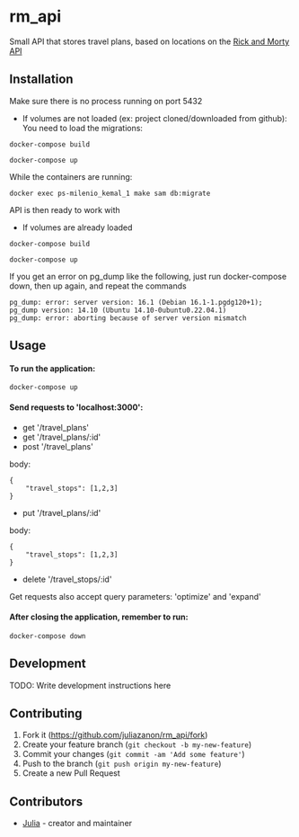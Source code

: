 # rm_api

Small API that stores travel plans, based on locations on the [Rick and Morty API](https://rickandmortyapi.com/)

## Installation

Make sure there is no process running on port 5432
- If volumes are not loaded (ex: project cloned/downloaded from github):
You need to load the migrations:
```
docker-compose build
```
```
docker-compose up
```
While the containers are running:
```
docker exec ps-milenio_kemal_1 make sam db:migrate
```

API is then ready to work with

- If volumes are already loaded
```
docker-compose build
```
```
docker-compose up
```

If you get an error on pg_dump like the following, just run docker-compose down, then up again, and repeat the commands
```
pg_dump: error: server version: 16.1 (Debian 16.1-1.pgdg120+1); pg_dump version: 14.10 (Ubuntu 14.10-0ubuntu0.22.04.1)
pg_dump: error: aborting because of server version mismatch
```
## Usage

#### To run the application:
```
docker-compose up
```
#### Send requests to 'localhost:3000':
- get '/travel_plans'
- get '/travel_plans/:id'
- post '/travel_plans'

body:
```
{
    "travel_stops": [1,2,3]
}
```
- put '/travel_plans/:id'

body:
```
{
    "travel_stops": [1,2,3]
}
```
- delete '/travel_stops/:id'

Get requests also accept query parameters: 'optimize' and 'expand'

#### After closing the application, remember to run:
```
docker-compose down
```

## Development

TODO: Write development instructions here

## Contributing

1. Fork it (<https://github.com/juliazanon/rm_api/fork>)
2. Create your feature branch (`git checkout -b my-new-feature`)
3. Commit your changes (`git commit -am 'Add some feature'`)
4. Push to the branch (`git push origin my-new-feature`)
5. Create a new Pull Request

## Contributors

- [Julia](https://github.com/juliazanon) - creator and maintainer
